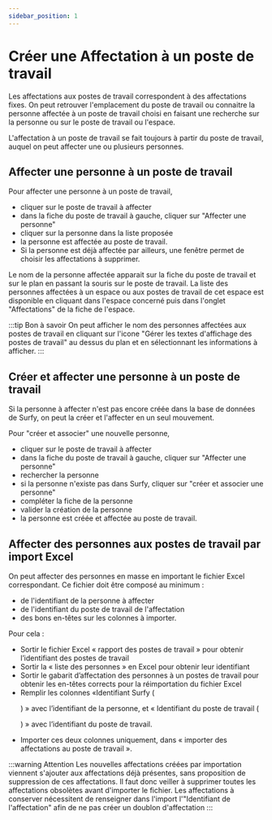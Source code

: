 ```yaml
---
sidebar_position: 1
---
```

# Créer une Affectation à un poste de travail

Les affectations aux postes de travail correspondent à des affectations fixes. On peut retrouver l'emplacement du poste de travail ou connaitre la personne affectée à un poste de travail choisi en faisant une recherche sur la personne ou sur le poste de travail ou l'espace.

L'affectation à un poste de travail se fait toujours à partir du poste de travail, auquel on peut affecter une ou plusieurs personnes.

## Affecter une personne à un poste de travail

Pour affecter une personne à un poste de travail,

-   cliquer sur le poste de travail à affecter
-   dans la fiche du poste de travail à gauche, cliquer sur "Affecter une personne"
-   cliquer sur la personne dans la liste proposée
-   la personne est affectée au poste de travail.
-   Si la personne est déjà affectée par ailleurs, une fenêtre permet de choisir les affectations à supprimer.

Le nom de la personne affectée apparait sur la fiche du poste de travail et sur le plan en passant la souris sur le poste de travail. La liste des personnes affectées à un espace ou aux postes de travail de cet espace est disponible en cliquant dans l'espace concerné puis dans l'onglet "Affectations" de la fiche de l'espace.


:::tip Bon à savoir
On peut afficher le nom des personnes affectées aux postes de travail en cliquant sur l'icone "Gérer les textes d'affichage des postes de travail" au dessus du plan et en sélectionnant les informations à afficher.
:::


## Créer et affecter une personne à un poste de travail

Si la personne à affecter n'est pas encore créée dans la base de données de Surfy, on peut la créer et l'affecter en un seul mouvement.

<Youtube code="gqpkHBE_0Lw"/>

Pour "créer et associer" une nouvelle personne,

-   cliquer sur le poste de travail à affecter
-   dans la fiche du poste de travail à gauche, cliquer sur "Affecter une personne"
-   rechercher la personne
-   si la personne n'existe pas dans Surfy, cliquer sur "créer et associer une personne"
-   compléter la fiche de la personne
-   valider la création de la personne
-   la personne est créée et affectée au poste de travail.


## Affecter des personnes aux postes de travail par import Excel

On peut affecter des personnes en masse en important le fichier Excel correspondant.
Ce fichier doit être composé au minimum :
-   de l'identifiant de la personne à affecter
-   de l'identifiant du poste de travail de l'affectation
-   des bons en-têtes sur les colonnes à importer.

Pour cela :
-	Sortir le fichier Excel « rapport des postes de travail » pour obtenir l’identifiant des postes de travail
-	Sortir la « liste des personnes » en Excel pour obtenir leur identifiant
-	Sortir le gabarit d’affectation des personnes à un postes de travail pour obtenir les en-têtes corrects pour la réimportation du fichier Excel
-	Remplir les colonnes «Identifiant Surfy (<P code="workplaceAffectation:person" />) » avec l’identifiant de la personne, et « Identifiant du poste de travail (<P code="workplaceAffectation:workplace" />) » avec l’identifiant du poste de travail.
-	Importer ces deux colonnes uniquement, dans « importer des affectations au poste de travail ».


:::warning Attention
Les nouvelles affectations créées par importation viennent s'ajouter aux affectations déjà présentes, sans proposition de suppression de ces affectations.
Il faut donc veiller à supprimer toutes les affectations  obsolètes avant d'importer le fichier.
Les affectations à conserver nécessitent de renseigner dans l'import l'"Identifiant de l'affectation" afin de ne pas créer un doublon d'affectation
 :::